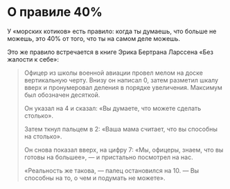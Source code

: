 # О правиле 40%

У «морских котиков» есть правило: когда ты думаешь, что больше не можешь, это 40% от того, что ты на самом деле можешь.

Это же правило встречается в книге Эрика Бертрана Ларссена «Без жалости к себе»:

> Офицер из школы военной авиации провел мелом на доске вертикальную черту. Внизу он написал 0, затем разметил шкалу вверх и пронумеровал деления в порядке увеличения. Максимум был обозначен десяткой.
> 
> Он указал на 4 и сказал: «Вы думаете, что можете сделать столько».
> 
> Затем ткнул пальцем в 2: «Ваша мама считает, что вы способны на столько».
> 
> Он снова показал вверх, на цифру 7: «Мы, офицеры, знаем, что вы готовы на большее», — и пристально посмотрел на нас.
> 
> «Реальность же такова, — палец остановился на 10. — Вы способны на то, о чем и подумать не можете».